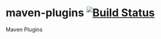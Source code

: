 maven-plugins [![Build Status](https://travis-ci.org/unidal/maven-plugins.png?branch=master)](https://travis-ci.org/unidal/maven-plugins)
=============
Maven Plugins

